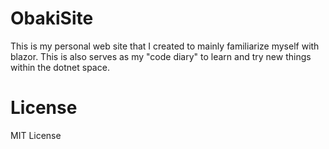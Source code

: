 # ObakiSite
This is my personal web site that I created to mainly familiarize myself with blazor. This is also serves as my "code diary" to learn and try new things within the dotnet space. 

# License
MIT License
